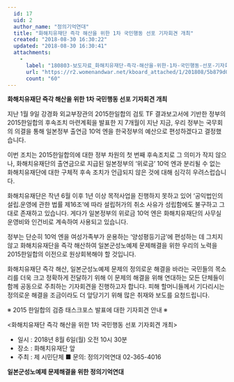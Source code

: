 ```yaml
---
  id: 17
  uid: 2
  author_name: "정의기억연대"
  title: "화해치유재단 즉각 해산을 위한 1차 국민행동 선포 기자회견 개최"
  created: "2018-08-30 16:30:22"
  updated: "2018-08-30 16:30:41"
  attachments: 
    - 
      label: "180803-보도자료_화해치유재단-즉각-해산을-위한-1차-국민행동-선포-기자회견-개최.hwp"
      url: "https://r2.womenandwar.net/kboard_attached/1/201808/5b879d0e613c39387488.hwp"
      count: "60"
---
```

**화해치유재단 즉각 해산을 위한 1차 국민행동 선포 기자회견 개최**

지난 1월 9일 강경화 외교부장관의 2015한일합의 검토 TF 결과보고서에 기반한 정부의 2015한일합의 후속조치 마련계획을 발표한 지 7개월이 지난 지금, 우리 정부는 국무회의 의결을 통해 일본정부 출연금 10억 엔을 한국정부의 예산으로 편성하겠다고 결정했습니다.

이번 조치는 2015한일합의에 대한 정부 차원의 첫 번째 후속조치로 그 의미가 작지 않으나, 화해치유재단의 출연금으로 지급된 일본정부의 ‘위로금’ 10억 엔과 분리될 수 없는 화해치유재단에 대한 구체적 후속 조치가 언급되지 않은 것에 대해 심각히 우려스럽습니다.

화해치유재단은 작년 6월 이후 1년 이상 목적사업을 진행하지 못하고 있어 ‘공익법인의 설립․운영에 관한 법률 제16조’에 따라 설립허가의 취소 사유가 성립함에도 불구하고 그대로 존재하고 있습니다. 게다가 일본정부의 위로금 10억 엔은 화해치유재단의 사무실 운영비와 인건비로 계속하여 사용되고 있습니다.

정부는 단순히 10억 엔을 여성가족부가 운용하는 ‘양성평등기금’에 편성하는 데 그치지 않고 화해치유재단을 즉각 해산하여 일본군성노예제 문제해결을 위한 우리의 노력을 2015한일합의 이전으로 원상회복해야 할 것입니다.

화해치유재단 즉각 해산, 일본군성노예제 문제의 정의로운 해결을 바라는 국민들의 목소리를 더욱 크고 정확하게 전달하기 위해 이 문제의 해결을 위해 연대하는 모든 단체들이 함께 공동으로 주최하는 기자회견을 진행하고자 합니다. 피해 할머니들께서 기다리시는 정의로운 해결을 조금이라도 더 앞당기기 위해 많은 취재와 보도를 요청드립니다.

※ 2015 한일합의 검증 태스크포스 발표에 대한 기자회견 안내 ※

<화해치유재단 즉각 해산을 위한 1차 국민행동 선포 기자회견 개최>
- 일시 : 2018년 8월 6일(월) 오전 10시 30분 
- 장소 : 화해치유재단 앞
- 주최 : 제 시민단체
■ 문의: 정의기억연대 02-365-4016

**일본군성노예제 문제해결을 위한 정의기억연대**